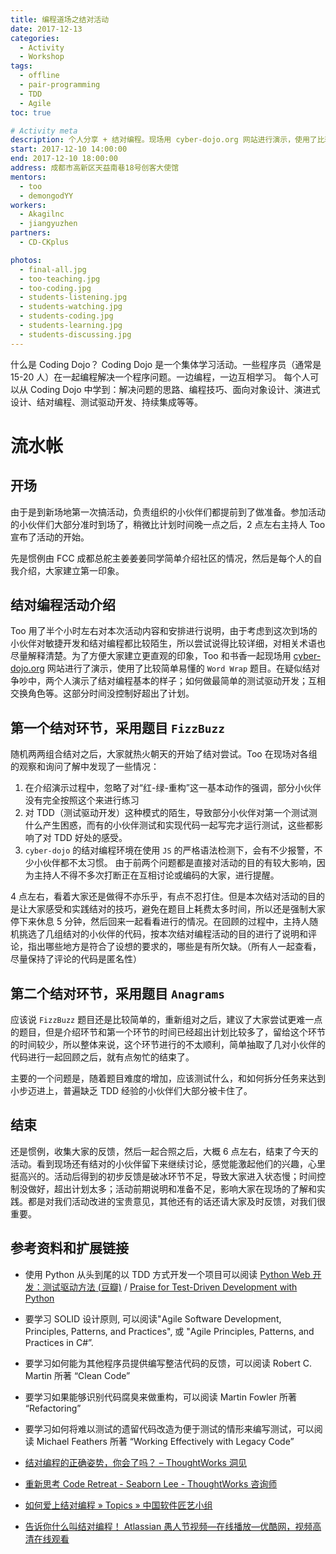 ```yaml
---
title: 编程道场之结对活动
date: 2017-12-13
categories:
  - Activity
  - Workshop
tags:
  - offline
  - pair-programming
  - TDD
  - Agile
toc: true

# Activity meta
description: 个人分享 + 结对编程。现场用 cyber-dojo.org 网站进行演示，使用了比较简单易懂的 Word Wrap 题目。在疑似结对争吵中，两个人演示了结对编程基本的样子；如何做最简单的测试驱动开发；互相交换角色
start: 2017-12-10 14:00:00
end: 2017-12-10 18:00:00
address: 成都市高新区天益南巷18号创客大使馆
mentors:
  - too
  - demongodYY
workers:
  - Akagilnc
  - jiangyuzhen
partners:
  - CD-CKplus

photos:
  - final-all.jpg
  - too-teaching.jpg
  - too-coding.jpg
  - students-listening.jpg
  - students-watching.jpg
  - students-coding.jpg
  - students-learning.jpg
  - students-discussing.jpg
---
```


什么是 Coding Dojo？
Coding Dojo 是一个集体学习活动。一些程序员（通常是 15-20 人）在一起编程解决一个程序问题。一边编程，一边互相学习。
每个人可以从 Coding Dojo 中学到：解决问题的思路、编程技巧、面向对象设计、演进式设计、结对编程、测试驱动开发、持续集成等等。

<!-- More -->

# 流水帐

## 开场

由于是到新场地第一次搞活动，负责组织的小伙伴们都提前到了做准备。参加活动的小伙伴们大部分准时到场了，稍微比计划时间晚一点之后，2 点左右主持人 Too 宣布了活动的开始。

先是惯例由 FCC 成都总舵主姜姜姜同学简单介绍社区的情况，然后是每个人的自我介绍，大家建立第一印象。

## 结对编程活动介绍

Too 用了半个小时左右对本次活动内容和安排进行说明，由于考虑到这次到场的小伙伴对敏捷开发和结对编程都比较陌生，所以尝试说得比较详细，对相关术语也尽量解释清楚。为了方便大家建立更直观的印象，Too 和书香一起现场用 [cyber-dojo.org](http://cyber-dojo.org) 网站进行了演示，使用了比较简单易懂的 `Word Wrap` 题目。在疑似结对争吵中，两个人演示了结对编程基本的样子；如何做最简单的测试驱动开发；互相交换角色等。这部分时间没控制好超出了计划。

## 第一个结对环节，采用题目 `FizzBuzz`

随机两两组合结对之后，大家就热火朝天的开始了结对尝试。Too 在现场对各组的观察和询问了解中发现了一些情况：

1. 在介绍演示过程中，忽略了对“红-绿-重构”这一基本动作的强调，部分小伙伴没有完全按照这个来进行练习
2. 对 TDD（测试驱动开发）这种模式的陌生，导致部分小伙伴对第一个测试测什么产生困惑，而有的小伙伴测试和实现代码一起写完才运行测试，这些都影响了对 TDD 好处的感受。
3. `cyber-dojo` 的结对编程环境在使用 `JS` 的严格语法检测下，会有不少报警，不少小伙伴都不太习惯。
   由于前两个问题都是直接对活动的目的有较大影响，因为主持人不得不多次打断正在互相讨论或编码的大家，进行提醒。

4 点左右，看着大家还是做得不亦乐乎，有点不忍打住。但是本次结对活动的目的是让大家感受和实践结对的技巧，避免在题目上耗费太多时间，所以还是强制大家停下来休息 5 分钟，然后回来一起看看进行的情况。在回顾的过程中，主持人随机挑选了几组结对的小伙伴的代码，按本次结对编程活动的目的进行了说明和评论，指出哪些地方是符合了设想的要求的，哪些是有所欠缺。（所有人一起查看，尽量保持了评论的代码是匿名性）

## 第二个结对环节，采用题目 `Anagrams`

应该说 `FizzBuzz` 题目还是比较简单的，重新组对之后，建议了大家尝试更难一点的题目，但是介绍环节和第一个环节的时间已经超出计划比较多了，留给这个环节的时间较少，所以整体来说，这个环节进行的不太顺利，简单抽取了几对小伙伴的代码进行一起回顾之后，就有点匆忙的结束了。

主要的一个问题是，随着题目难度的增加，应该测试什么，和如何拆分任务来达到小步迈进上，普遍缺乏 TDD 经验的小伙伴们大部分被卡住了。

## 结束

还是惯例，收集大家的反馈，然后一起合照之后，大概 6 点左右，结束了今天的活动。看到现场还有结对的小伙伴留下来继续讨论，感觉能激起他们的兴趣，心里挺高兴的。活动后得到的初步反馈是破冰环节不足，导致大家进入状态慢；时间控制没做好，超出计划太多；活动前期说明和准备不足，影响大家在现场的了解和实践。都是对我们活动改进的宝贵意见，其他还有的话还请大家及时反馈，对我们很重要。

## 参考资料和扩展链接

- 使用 Python 从头到尾的以 TDD 方式开发一个项目可以阅读
  [Python Web 开发：测试驱动方法 (豆瓣)](https://book.douban.com/subject/26640135/) / [Praise for Test-Driven Development with Python](http://www.obeythetestinggoat.com/book/praise.harry.html)
- 要学习 SOLID 设计原则, 可以阅读"Agile Software Development, Principles, Patterns, and Practices", 或 "Agile Principles, Patterns, and Practices in C#”.

- 要学习如何能为其他程序员提供编写整洁代码的反馈，可以阅读 Robert C. Martin 所著 “Clean Code”

- 要学习如果能够识别代码腐臭来做重构，可以阅读 Martin Fowler 所著 “Refactoring”

- 要学习如何将难以测试的遗留代码改造为便于测试的情形来编写测试，可以阅读 Michael Feathers 所著 “Working Effectively with Legacy Code”

- [结对编程的正确姿势，你会了吗？ – ThoughtWorks 洞见](http://insights.thoughtworks.cn/pair-programming/)

- [重新思考 Code Retreat - Seaborn Lee - ThoughtWorks 咨询师](http://www.seabornlee.cn/post/pei-yang-zhe/zhong-xin-si-kao-code-retreat)

- [如何爱上结对编程 » Topics » 中国软件匠艺小组](https://codingstyle.cn/topics/244)

- [告诉你什么叫结对编程！ Atlassian 愚人节视频—在线播放—优酷网，视频高清在线观看](http://v.youku.com/v_show/id_XNTQxNTYyMzMy.html?from=s1.8-1-1.2)
